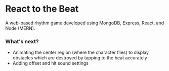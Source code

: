 # React to the Beat

A web-based rhythm game developed using MongoDB, Express, React, and Node (MERN).

### What's next?

- Animating the center region (where the character flies) to display obstacles which are destroyed by tapping to the beat accurately
- Adding offset and hit sound settings
